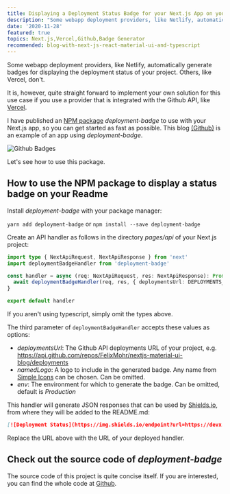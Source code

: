 ```yaml
---
title: Displaying a Deployment Status Badge for your Next.js App on your Github Readme 
description: "Some webapp deployment providers, like Netlify, automatically generate badges for displaying the deployment status of your project. Others, like Vercel, don't. This article shows how to easily display a badge for your project regardless of your provider."
date: '2020-11-28'
featured: true
topics: Next.js,Vercel,Github,Badge Generator
recommended: blog-with-next-js-react-material-ui-and-typescript
---
```



Some webapp deployment providers, like Netlify, automatically generate badges for displaying the deployment status of your project. Others, like Vercel, don't. 

It is, however, quite straight forward to implement your own solution for this use case if you use a provider that is integrated with the Github API, like [Vercel](https://vercel.com).



I have published an [NPM package](https://www.npmjs.com/package/deployment-badge) *deployment-badge* to use with your Next.js app, so you can get started as fast as possible. This blog [(Github)](https://github.com/FelixMohr/nextjs-material-ui-blog) is an example of an app using *deployment-badge*. 
 
![Github Badges](/images/badges.png)
 
Let's see how to use this package. 


## How to use the NPM package to display a status badge on your Readme

Install *deployment-badge* with your package manager:

``yarn add deployment-badge`` or ``npm install --save deployment-badge``

Create an API handler as follows in the directory *pages/api* of your Next.js project:

```typescript
import type { NextApiRequest, NextApiResponse } from 'next'
import deploymentBadgeHandler from 'deployment-badge'

const handler = async (req: NextApiRequest, res: NextApiResponse): Promise<void> => {
  await deploymentBadgeHandler(req, res, { deploymentsUrl: DEPLOYMENTS_URL, namedLogo: 'vercel', env: 'Production' })
}

export default handler
```
If you aren't using typescript, simply omit the types above.


The third parameter of ``deploymentBadgeHandler`` accepts these values as options:

* *deploymentsUrl*: The Github API deployments URL of your project, e.g. https://api.github.com/repos/FelixMohr/nextjs-material-ui-blog/deployments 
* *namedLogo*: A logo to include in the generated badge. Any name from [Simple Icons](https://simpleicons.org/) can be chosen. Can be omitted.
* *env*: The environment for which to generate the badge. Can be omitted, default is *Production*

This handler will generate JSON responses that can be used by [Shields.io](https://shields.io), from where they will be added to the README.md:

```markdown
[![Deployment Status](https://img.shields.io/endpoint?url=https://devx.sh/api/deployment)](https://devx.sh)
```

Replace the URL above with the URL of your deployed handler.

## Check out the source code of *deployment-badge*

The source code of this project is quite concise itself. If you are interested, you can find the whole code at [Github](https://github.com/FelixMohr/deployment-badge).
